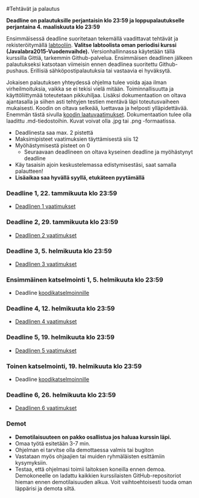 ﻿#Tehtävät ja palautus

**Deadline on palautuksille perjantaisin klo 23:59 ja loppupalautukselle perjantaina 4. maaliskuuta klo 23:59**

Ensimmäisessä deadline suoritetaan tekemällä vaadittavat tehtävät ja rekisteröitymällä [labtooliin](http://tktl-labtool.herokuapp.com/register). **Valitse labtoolista oman periodisi kurssi (Javalabra2015-Vuodenvaihde).** Versionhallinnassa käytetään tällä kurssilla Gittiä, tarkemmin Github-palvelua. Ensimmäisen deadlinen jälkeen palautukseksi katsotaan viimeisin ennen deadlinea suoritettu Github-pushaus. Erillisiä sähköpostipalautuksia tai vastaavia ei hyväksytä.

Jokaisen palautuksen yhteydessä ohjelma tulee voida ajaa ilman virheilmoituksia, vaikka se ei tekisi vielä mitään. Toiminnallisuutta ja käyttöliittymää toteutetaan pikkuhiljaa. Lisäksi dokumentaation  on oltava ajantasalla ja siihen asti tehtyjen testien mentävä läpi toteutusvaiheen mukaisesti. Koodin on oltava selkeää, luettavaa ja helposti ylläpidettävää. Enemmän tästä sivulla [koodin laatuvaatimukset](Koodin-laatuvaatimukset.md). Dokumentaation tulee olla laadittu .md-tiedostoihin. Kuvat voivat olla .jpg tai .png -formaatissa.

* Deadlinesta saa max. 2 pistettä
* Maksimipisteet vaatimuksien täyttämisestä siis 12
* Myöhästymisestä pisteet on 0
  * Seuraavaan deadlineen on oltava kyseinen deadline ja myöhästynyt deadline
* Käy tasaisin ajoin keskustelemassa edistymisestäsi, saat samalla palautteen!
* **Lisäaikaa saa hyvällä syyllä, etukäteen pyytämällä**

### Deadline 1, 22. tammikuuta klo 23:59
* [Deadlinen 1 vaatimukset](Deadline-1.md)

### Deadline 2, 29. tammikuuta klo 23:59
* [Deadlinen 2 vaatimukset](Deadline-2.md)

### Deadline 3, 5. helmikuuta klo 23:59
* [Deadlinen 3 vaatimukset](Deadline-3.md)

### Ensimmäinen katselmointi 1, 5. helmikuuta klo 23:59
* Deadline [koodikatselmoinnille](Koodikatselmointi.md)

### Deadline 4, 12. helmikuuta klo 23:59
* [Deadlinen 4 vaatimukset](Deadline-4.md)

### Deadline 5, 19. helmikuuta klo 23:59
* [Deadlinen 5 vaatimukset](Deadline-5.md)

### Toinen katselmointi, 19. helmikuuta klo 23:59
* Deadline [koodikatselmoinnille](Koodikatselmointi.md)

### Deadline 6, 26. helmikuuta klo 23:59
* [Deadlinen 6 vaatimukset](Deadline-6-lopullinen-palautus.md)

### Demot

* **Demotilaisuuteen on pakko osallistua jos haluaa kurssin läpi.**
* Omaa työtä esitetään 3-7 min.
* Ohjelman ei tarvitse olla demottaessa valmis tai bugiton
* Vastataan myös ohjaajien tai muiden ryhmäläisten esittämiin kysymyksiin.
* Testaa, että ohjelmasi toimii laitoksen koneilla ennen demoa. Demokoneelle on ladattu kaikkien kurssilaisten GitHub-repositoriot hieman ennen demotilaisuuden alkua. Voit vaihtoehtoisesti tuoda oman läppärisi ja demota siltä.

